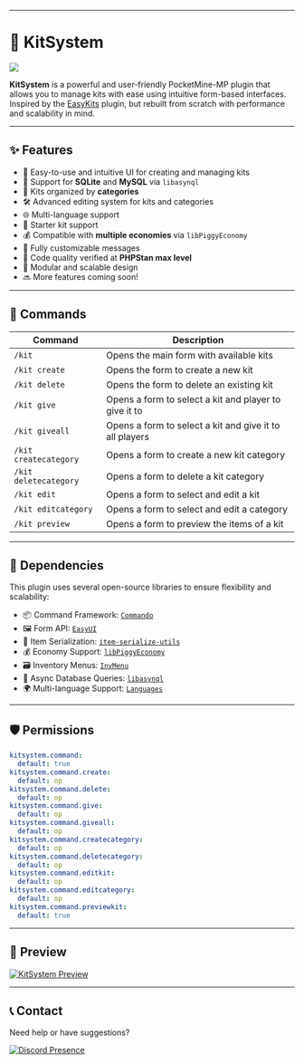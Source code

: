 
---

# 🌟 KitSystem
[![](https://poggit.pmmp.io/shield.state/KitSystem)](https://poggit.pmmp.io/p/KitSystem)

**KitSystem** is a powerful and user-friendly PocketMine-MP plugin that allows you to manage kits with ease using intuitive form-based interfaces.
Inspired by the [EasyKits](https://github.com/AndreasHGK/EasyKits) plugin, but rebuilt from scratch with performance and scalability in mind.

---

## ✨ Features

* 🔹 Easy-to-use and intuitive UI for creating and managing kits
* 💾 Support for **SQLite** and **MySQL** via `libasynql`
* 📂 Kits organized by **categories**
* 🛠️ Advanced editing system for kits and categories
* 🌐 Multi-language support
* 🎁 Starter kit support
* 💰 Compatible with **multiple economies** via `libPiggyEconomy`
* 📝 Fully customizable messages
* 🧼 Code quality verified at **PHPStan max level**
* 🧩 Modular and scalable design
* 🔜 More features coming soon!

---

## 📜 Commands

| Command               | Description                                             |
| --------------------- | ------------------------------------------------------- |
| `/kit`                | Opens the main form with available kits                 |
| `/kit create`         | Opens the form to create a new kit                      |
| `/kit delete`         | Opens the form to delete an existing kit                |
| `/kit give`           | Opens a form to select a kit and player to give it to   |
| `/kit giveall`        | Opens a form to select a kit and give it to all players |
| `/kit createcategory` | Opens a form to create a new kit category               |
| `/kit deletecategory` | Opens a form to delete a kit category                   |
| `/kit edit`           | Opens a form to select and edit a kit                   |
| `/kit editcategory`   | Opens a form to select and edit a category              |
| `/kit preview`        | Opens a form to preview the items of a kit              |

---

## 🧱 Dependencies

This plugin uses several open-source libraries to ensure flexibility and scalability:

* 📦 Command Framework: [`Commando`](https://github.com/LatamPMDevs/Commando)
* 🖼️ Form API: [`EasyUI`](https://github.com/Jorgebyte/easyui)
* 🧪 Item Serialization: [`item-serialize-utils`](https://github.com/presentkim-pm/item-serialize-utils)
* 💰 Economy Support: [`libPiggyEconomy`](https://github.com/DaPigGuy/libPiggyEconomy)
* 🗃️ Inventory Menus: [`InvMenu`](https://github.com/Muqsit/InvMenu)
* 🧵 Async Database Queries: [`libasynql`](https://github.com/poggit/libasynql)
* 🌍 Multi-language Support: [`Languages`](https://github.com/IvanCraft623/languages)

---

## 🛡️ Permissions

```yaml
kitsystem.command:
  default: true
kitsystem.command.create:
  default: op
kitsystem.command.delete:
  default: op
kitsystem.command.give:
  default: op
kitsystem.command.giveall:
  default: op
kitsystem.command.createcategory:
  default: op
kitsystem.command.deletecategory:
  default: op
kitsystem.command.editkit:
  default: op
kitsystem.command.editcategory:
  default: op
kitsystem.command.previewkit:
  default: true
```

---

## 🎥 Preview

[![KitSystem Preview](https://img.youtube.com/vi/f-7IVLkiZFQ/0.jpg)](https://www.youtube.com/watch?v=f-7IVLkiZFQ)

---

## 📞 Contact

Need help or have suggestions?

[![Discord Presence](https://lanyard.cnrad.dev/api/1165097093480853634?theme=dark\&bg=005cff\&animated=false\&hideDiscrim=true\&borderRadius=30px\&idleMessage=Hello)](https://discord.com/users/1165097093480853634)
